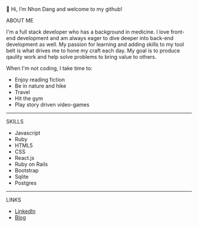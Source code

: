 👋 Hi, I’m Nhon Dang and welcome to my github!


ABOUT ME

I'm a full stack developer who has a background in medicine. I love front-end development and am always eager to dive deeper into back-end development as well. My passion for learning and adding skills to my tool belt is what drives me to hone my craft each day. My goal is to produce qaulity work and help solve problems to bring value to others. 

When I'm not coding, I take time to:
  
- Enjoy reading fiction
- Be in nature and hike
- Travel
- Hit the gym
- Play story driven video-games

_________________________________________________________________________________________________________________________________________________________________
SKILLS 

- Javascript
- Ruby
- HTML5
- CSS
- React.js
- Ruby on Rails
- Bootstrap
- Sqlite
- Postgres

_________________________________________________________________________________________________________________________________________________________________
LINKS 

- [LinkedIn](https://www.linkedin.com/in/dangnhon/)
- [Blog](https://dang-nhon.medium.com/)
<!---
dangnhon/dangnhon is a ✨ special ✨ repository because its `README.md` (this file) appears on your GitHub profile.
You can click the Preview link to take a look at your changes.
--->
